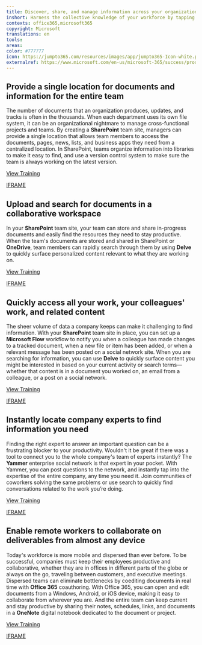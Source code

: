 ```yaml
---
title: Discover, share, and manage information across your organization
inshort: Harness the collective knowledge of your workforce by tapping into the power of integrated tools, secure shared workspaces, and artificial intelligence.
contexts: office365,microsoft365
copyright: Microsoft
translations: en
tools: 
areas: 
color: #777777
icon: https://jumpto365.com/resources/images/app/jumpto365-Icon-white.png
externalref: https://www.microsoft.com/en-us/microsoft-365/success/productivitylibrary/discover-share-and-manage-information-across-your-organization
---
```


## Provide a single location for documents and information for the entire team

The number of documents that an organization produces, updates, and tracks is often in the thousands. When each department uses its own file system, it can be an organizational nightmare to manage cross-functional projects and teams. By creating a **SharePoint** team site, managers can provide a single location that allows team members to access the documents, pages, news, lists, and business apps they need from a centralized location. In SharePoint, teams organize information into libraries to make it easy to find, and use a version control system to make sure the team is always working on the latest version. 

[View Training](https://support.office.com/article/What-is-a-SharePoint-team-site-75545757-36c3-46a7-beed-0aaa74f0401e)

[IFRAME](https://www.microsoft.com/en-us/videoplayer/embed/RE1TUdP)

## Upload and search for documents in a collaborative workspace

In your **SharePoint** team site, your team can store and share in-progress documents and easily find the resources they need to stay productive. When the team's documents are stored and shared in SharePoint or **OneDrive**, team members can rapidly search through them by using **Delve** to quickly surface personalized content relevant to what they are working on.

[View Training](https://support.office.com/article/What-is-Office-Delve-1315665a-c6af-4409-a28d-49f8916878ca)

[IFRAME](https://www.microsoft.com/en-us/videoplayer/embed/RE1TjR0)

## Quickly access all your work, your colleagues' work, and related content

The sheer volume of data a company keeps can make it challenging to find information. With your **SharePoint** team site in place, you can set up a **Microsoft Flow** workflow to notify you when a colleague has made changes to a tracked document, when a new file or item has been added, or when a relevant message has been posted on a social network site. When you are searching for information, you can use **Delve** to quickly surface content you might be interested in based on your current activity or search terms—whether that content is in a document you worked on, an email from a colleague, or a post on a social network. 

[View Training](https://flow.microsoft.com/guided-learning/learning-introducing-flow)

[IFRAME](https://www.microsoft.com/en-us/videoplayer/embed/RE1UeUC)

## Instantly locate company experts to find information you need

Finding the right expert to answer an important question can be a frustrating blocker to your productivity. Wouldn't it be great if there was a tool to connect you to the whole company's team of experts instantly? The **Yammer** enterprise social network is that expert in your pocket. With Yammer, you can post questions to the network, and instantly tap into the expertise of the entire company, any time you need it. Join communities of coworkers solving the same problems or use search to quickly find conversations related to the work you’re doing.

[View Training](https://support.office.com/article/Finding-answers-fast-17342f0d-1a52-406f-8649-e846ece66f39)

[IFRAME](https://www.microsoft.com/en-us/videoplayer/embed/RE1UHxA)

## Enable remote workers to collaborate on deliverables from almost any device

Today's workforce is more mobile and dispersed than ever before. To be successful, companies must keep their employees productive and collaborative, whether they are in offices in different parts of the globe or always on the go, traveling between customers, and executive meetings. Dispersed teams can eliminate bottlenecks by coediting documents in real time with **Office 365** coauthoring. With Office 365, you can open and edit documents from a Windows, Android, or iOS device, making it easy to collaborate from wherever you are. And the entire team can keep current and stay productive by sharing their notes, schedules, links, and documents in a **OneNote** digital notebook dedicated to the document or project.

[View Training](https://support.office.com/article/Video-Use-the-OneNote-notebook-provided-with-the-team-site-39b34ba9-29f9-4035-a792-256e85df8f1a)

[IFRAME](https://www.microsoft.com/en-us/videoplayer/embed/RE1UKbz)


